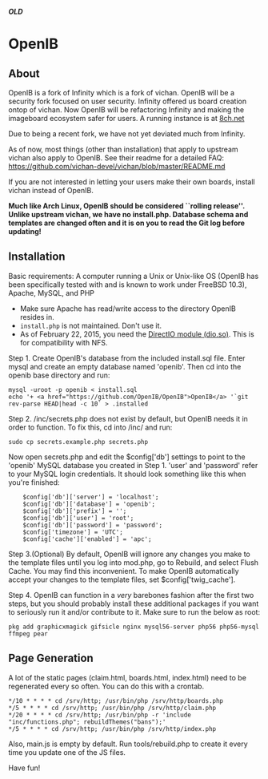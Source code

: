 ***OLD***

OpenIB
========================================================

About
------------
OpenIB is a fork of Infinity which is a fork of vichan. OpenIB will be a security fork focused on user security. Infinity offered us board creation ontop of vichan. Now OpenIB will be refactoring Infinity and making the imageboard ecosystem safer for users. A running instance is at [8ch.net](https://8ch.net/) 

Due to being a recent fork, we have not yet deviated much from Infinity.

As of now, most things (other than installation) that apply to upstream vichan also apply to OpenIB. See their readme for a detailed FAQ: https://github.com/vichan-devel/vichan/blob/master/README.md

If you are not interested in letting your users make their own boards, install vichan instead of OpenIB.

**Much like Arch Linux, OpenIB should be considered ``rolling release''. Unlike upstream vichan, we have no install.php. Database schema and templates are changed often and it is on you to read the Git log before updating!**

Installation
------------
Basic requirements:
A computer running a Unix or Unix-like OS (OpenIB has been specifically tested with and is known to work under FreeBSD 10.3), Apache, MySQL, and PHP
* Make sure Apache has read/write access to the directory OpenIB resides in.
* `install.php` is not maintained. Don't use it.
* As of February 22, 2015, you need the [DirectIO module (dio.so)](http://php.net/manual/en/ref.dio.php). This is for compatibility with NFS. 

Step 1. Create OpenIB's database from the included install.sql file. Enter mysql and create an empty database named 'openib'. Then cd into the openib base directory and run:
```
mysql -uroot -p openib < install.sql
echo '+ <a href="https://github.com/OpenIB/OpenIB">OpenIB</a> '`git rev-parse HEAD|head -c 10` > .installed
```

Step 2. /inc/secrets.php does not exist by default, but OpenIB needs it in order to function. To fix this, cd into /inc/ and run:
```
sudo cp secrets.example.php secrets.php
```

Now open secrets.php and edit the $config['db'] settings to point to the 'openib' MySQL database you created in Step 1. 'user' and 'password' refer to your MySQL login credentials.  It should look something like this when you're finished:

```
	$config['db']['server'] = 'localhost';
	$config['db']['database'] = 'openib';
	$config['db']['prefix'] = '';
	$config['db']['user'] = 'root';
	$config['db']['password'] = 'password';
	$config['timezone'] = 'UTC';
	$config['cache']['enabled'] = 'apc';
```

Step 3.(Optional) By default, OpenIB will ignore any changes you make to the template files until you log into mod.php, go to Rebuild, and select Flush Cache. You may find this inconvenient. To make OpenIB automatically accept your changes to the template files, set $config['twig_cache'].

Step 4. OpenIB can function in a *very* barebones fashion after the first two steps, but you should probably install these additional packages if you want to seriously run it and/or contribute to it. Make sure to run the below as root:

```
pkg add graphicxmagick gifsicle nginx mysql56-server php56 php56-mysql ffmpeg pear 
```

Page Generation
------------
A lot of the static pages (claim.html, boards.html, index.html) need to be regenerated every so often. You can do this with a crontab.

```cron
*/10 * * * * cd /srv/http; /usr/bin/php /srv/http/boards.php
*/5 * * * * cd /srv/http; /usr/bin/php /srv/http/claim.php
*/20 * * * * cd /srv/http; /usr/bin/php -r 'include "inc/functions.php"; rebuildThemes("bans");'
*/5 * * * * cd /srv/http; /usr/bin/php /srv/http/index.php
```

Also, main.js is empty by default. Run tools/rebuild.php to create it every time you update one of the JS files.

Have fun!
